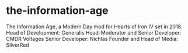 # the-information-age
The Information Age, a Modern Day mod for Hearts of Iron IV set in 2018.
Head of Development: Generalis
Head-Moderator and Senior Developer: CMDR Voltages
Senior Developer: Nichlas
Founder and Head of Media: SilverRed
